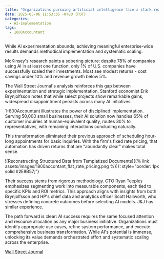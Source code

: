 ```yaml
---
title: "Organizations pursuing artificial intelligence face a stark reality. WSJ"
date: 2025-05-06 11:53:35 -0700 (PDT)
categories:
  - AI-implementation
tags:
  - 1800Accountant
---
```


While AI experimentation abounds, achieving meaningful enterprise-wide results demands methodical implementation and systematic scaling.

McKinsey's research paints a sobering picture: despite 78% of companies using AI in at least one function, only 1% of U.S. companies have successfully scaled their investments. Most see modest returns - cost savings under 10% and revenue growth below 5%.

The Wall Street Journal's analysis reinforces this gap between experimentation and strategic implementation. Stanford economist Erik Brynjolfsson notes that while select projects show remarkable gains, widespread disappointment persists across many AI initiatives.

1-800Accountant illustrates the power of disciplined implementation. Serving 50,000 small businesses, their AI solution now handles 65% of customer inquiries at human-equivalent quality, routes 30% to representatives, with remaining interactions concluding naturally. 

This transformation eliminated their previous approach of scheduling hour-long appointments for basic inquiries. With the firm's fixed rate pricing, that automation has driven returns that are  "abundantly clear" makes total sense.

![Reconstructing Structured Data from Templatized Documents]({% link assets/images/1800accontant_flat_rate_pricing.png %}){: style="border: 1px solid #2E8B57;"}

Their success stems from rigorous methodology. CTO Ryan Teeples emphasizes segmenting work into measurable components, each tied to specific KPIs and ROI metrics. This approach aligns with insights from both Brynjolfsson and HP's chief data and analytics officer Scott Hallworth, who stresses defining concrete outcomes before selecting AI models. J&J has similar experience.

The path forward is clear: AI success requires the same focused attention and resource allocation as any major business initiative. Organizations must identify appropriate use cases, refine system performance, and execute comprehensive business transformation. While AI's potential is immense, unlocking its value demands orchestrated effort and systematic scaling across the enterprise.

[Wall Street Journal](https://www.wsj.com/articles/companies-are-struggling-to-drive-a-return-on-ai-it-doesnt-have-to-be-that-way-f3d697aa)